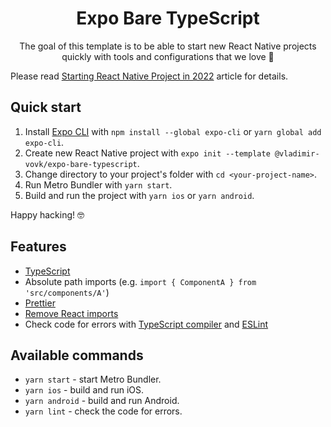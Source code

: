 <h1 align="center">Expo Bare TypeScript</h1>

<p align="center">
  The goal of this template is to be able to start new React Native projects quickly with tools and configurations that we love 💖
</p>

Please read [Starting React Native Project in 2022](https://dev.to/vladimirvovk/starting-a-react-native-project-in-2022-31m7) article for details.

## Quick start

1. Install [Expo CLI](https://docs.expo.dev/get-started/installation/) with `npm install --global expo-cli` or `yarn global add expo-cli`.
2. Create new React Native project with `expo init --template @vladimir-vovk/expo-bare-typescript`.
3. Change directory to your project's folder with `cd <your-project-name>`.
4. Run Metro Bundler with `yarn start`.
5. Build and run the project with `yarn ios` or `yarn android`.

Happy hacking! 🤓

## Features

- [TypeScript](https://www.typescriptlang.org/)
- Absolute path imports (e.g. `import { ComponentA } from 'src/components/A'`)
- [Prettier](https://prettier.io/)
- [Remove React imports](https://reactjs.org/blog/2020/09/22/introducing-the-new-jsx-transform.html)
- Check code for errors with [TypeScript compiler](https://www.typescriptlang.org/tsconfig#noEmit) and [ESLint](https://eslint.org/)

## Available commands

- `yarn start` - start Metro Bundler.
- `yarn ios` - build and run iOS.
- `yarn android` - build and run Android.
- `yarn lint` - check the code for errors.
